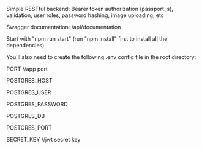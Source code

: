 
Simple RESTful backend:
Bearer token authorization (passport.js), validation, user roles, password hashing, image uploading, etc

Swagger documentation: /api/documentation

Start with "npm run start" (run "npm install" first to install all the dependencies)

You'll also need to create the following .env config file in the root directory:

PORT //app port

POSTGRES_HOST

POSTGRES_USER

POSTGRES_PASSWORD

POSTGRES_DB

POSTGRES_PORT

SECRET_KEY //jwt secret key
